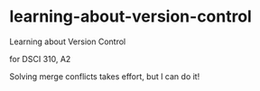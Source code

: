 # learning-about-version-control
Learning about Version Control

for DSCI 310, A2

Solving merge conflicts takes effort, but I can do it!
